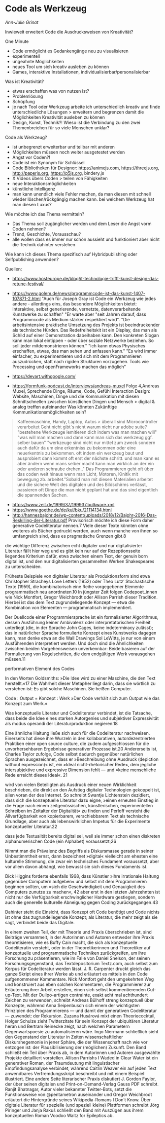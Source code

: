 
# Code als Werkzeug
*Ann-Julie Grinat*

Inwieweit erweitert Code die Ausdrucksweisen von Kreativität?



One Minute
- Code ermöglicht es Gedankengänge neu zu visualisieren
- experimentell
- ungeahnte Möglichkeiten
- neues Tool um sich kreativ ausleben zu können
- Games, interaktive Installationen, individualisierbar/personalisierbar

Was ist Kreativität?

- etwas erschaffen was von nutzen ist?
- Problemlösung
- Schöpfung
- je nach Tool oder Werkzeug arbeite ich unterschiedlich kreativ und finde unterschiedliche Lösungen > erweitern und begrenzen damit die Möglichkeiten Kreativität ausleben zu können
- Design, Kunst, Technik?! Wieso ist die Verbindung zu den zwei Themenbreichen für so viele Menschen unklar?

Code als Werkzeug?

- ist unbegrenzt erweiterbar und teilbar mit anderen
- Möglichkeiten müssen noch weiter ausgetestet werden 
- Angst vor Coden?!
- Code ist ein Synonym für Schlüssel
- Code Bibliotheken für Designer: https://animejs.com, https://threejs.org, http://paperjs.org, https://p5js.org, bindery.js
- X Videos übers Coden > teilen von Fähigkeiten 
- neue Interaktionsmöglichkeiten
- künstliche Intelligenz
- man kann unendlich viele Fehler machen, da man diesen mit schnell wieder löschen/rückgängig machen kann. bei welchem Werkzeug hat man diesen Luxus?

Wie möchte ich das Thema vermitteln?

- Das Thema soll zugänglicher werden und dem Leser die Angst vorm Coden nehmen?
- Trend, Geschichte, Vorausschau?
- alle wollen dass es immer nur schön aussieht und funktioniert aber nicht die Technik dahinter verstehen

Wie kann ich dieses Thema spezifisch auf Hybridpublishing oder Selfpublishing anwenden?


Quellen: 
- https://www.hosteurope.de/blog/it-technologie-trifft-kunst-design-das-retune-festival/
- https://www.golem.de/news/programmcode-ist-das-kunst-1407-107871-2.html
"Auch für Joseph Gray ist Code ein Werkzeug wie jedes andere - allerdings eins, das besondere Möglichkeiten bietet: interaktive, selbst generierende, vernetzte, datenverarbeitende Kunstwerke zu schaffen"
"Er warte aber "seit Jahren darauf, dass Programmcode als Medium stärker respektiert wird".
"Die arbeitsintensive praktische Umsetzung des Projekts ist beeindruckender als technische Hürden. Das Redefreiheitskit ist ein Display, das man als Schild auf einer Demonstration dabeihaben kann. Den konkreten Slogan kann man lokal eintippen - oder über soziale Netzwerke beziehen. So soll jeder mitdemonstrieren können."
"Ich kann etwas Physisches erschaffen, etwas, das man sehen und anfassen kann."
"Es wird immer einfacher, zu experimentieren und sich mit dem Programmieren auszudrücken, statt nach rigiden Strukturen vorzugehen. Tools wie Processing und openFrameworks machen das möglich"


- https://devart.withgoogle.com/
- https://formfunk-podcast.de/interviews/andreas-muxel
Folge 4,Andreas Muxel, Sprechende Dinge, Räume, Code, Gefühl
Interaction Design: Website, Maschinen, Dinge und die Kommunikation mit diesen
Schnittschnellen zwischen künstlichen Dingen und Mensch > digital & analog treffen aufeinander
Was könnten Zukünftige Kommunikationsmöglichkeiten sein?
> Kaffeemaschine, Handy, Laptop, Autos > überall sind Microcontroller verarbeitet
Geht nicht gibt`s nicht
warum nicht nur adobe suite? "bestehene Werkzeuge lemitieren dich indem was man machen will" "was will man machen und dann kann man sich das werkzeug ggf. selber bauen" "werkzeuge sind nicht nur mittel zum zweck sondern auch dafür da um eine erkentniss zu bekommen oder eine neuerkentnis zu bekommen. oft indem ein werkzeug baut und ausprobiert dann kommt oft erst der nächste schritt. und man kann es aber ändern wenn mans selber macht kann man wirklich an der ein oder anderen schraube drehen.." Das Programmieren geht oft über das coden weit hinaus wenn man Licht, Motoren, Kinitik mit bewegung zb. arbeitet."Sobald man mit diesen Materialien arbeitet und die sichere Welt des digitalen und des Bildschirms verlässt, passieren oft Dinge die man nicht geplant hat und das sind eigentlich die spannenden Sachen.



- https://www.zeit.de/1999/37/199937.bulkware.xml
- https://www.goethe.de/de/kul/bku/21114134.html
- http://hannesbajohr.de/wp-content/uploads/2018/12/Bajohr-2016-Das-Reskilling-der-Literatur.pdf
Provisorisch möchte ich diese Form
daher generative Codeliteratur nennen.7
 Viele dieser Texte könnten
ohne weiteres als Bücher gedruckt werden, auch wenn manche von
ihnen so umfangreich sind, dass es pragmatische Grenzen gibt.8

die wichtige Differenz zwischen echt digitaler und nur digitalisierter Literatur fällt hier
weg und es gibt kein nur auf der Rezeptionsseite liegendes Kriterium
dafür, etwa zwischen einem Text, der genuin born digital ist, und den
nur digitalisierten gesammelten Werken Shakespeares zu unterscheiden. 

Früheste Beispiele von digitaler Literatur als Produktionsform
sind etwa Christopher Stracheys Love Letters (1952) oder Theo Lutz’
Stochastische Texte (1959), die kombinatorisch eine Reihe vorgegebener
Elemente programmatisch neu anordneten.10 In jüngster Zeit folgen
Codepoet_innen wie Nick Montfort, Gregor Weichbrodt oder Allison Parrish dieser Tradition. Hierbei ist das dem Text zugrundeliegende
Konzept — etwa die Kombination von Elementen — programmatisch
implementiert.

Der
Quellcode einer Programmiersprache ist ein formalisierter Algorithmus, dessen Ausführung keiner Ambivalenz oder interpretatorischen
Freiheit unterliegt (die, in der Sprache John Cages, keine indeterminacy
zulässt); das in natürlicher Sprache formulierte Konzept eines Kunstwerks dagegen kann, man denke etwa an die Wall Drawings Sol LeWitts,
je nur von einem Ausführenden interpretiert werden. Und doch sind
die Ähnlichkeiten zwischen beiden Vorgehensweisen unverkennbar:
Beide basieren auf der Formulierung von Regelschritten, die dem endgültigen Werk vorausgehen müssen.11

performativen Element des Codes

In den Worten Goldsmiths: »Die Idee wird zu einer Maschine, die den Text herstellt.«17 Die Wahrheit dieser Metapher liegt darin,
dass sie wörtlich zu verstehen ist: Es gibt solche Maschinen. Sie heißen
Computer. 

Code : Output = Konzept : Werk      »Der Code verhält sich zum Output wie das Konzept zum
Werk.«

Was konzeptuelle Literatur und Codeliteratur verbindet, ist die
Tatsache, dass beide die Idee eines starken Autorgenies und subjektiver Expressivität als modus operandi der Literaturproduktion negieren.18 

Eine ähnliche Haltung ließe sich auch für die
Codeliteratur nachweisen. Einerseits hat diese ihre Wurzeln in den
kollaborativen, autordezentrierten Praktiken einer open source culture, die zudem aufgeschlossen für die unvorhersehbaren Ergebnisse
generativer Prozesse ist.20 Andererseits ist, Charles Taylor zufolge,
Code selbst dadurch gegenüber natürlichen Sprachen ausgezeichnet,
dass er »Beschreibung ohne Ausdruck (depiction without expression)« ist,
ein »Ideal nicht-rhetorischer Rede«, dem jegliche intersubjektive und
expressive Dimension fehlt — und »keine menschliche Rede erreicht dieses Ideal«.
21

wird von vielen Beteiligten als Ausdruck einer neuen Wirklichkeit beschrieben, die direkt an den Aufstieg digitaler Technologien gekoppelt ist, allen voran der des Internet. So schreibt Swantje Lichtenstein dezidiert, dass sich die konzeptuelle
Literatur dazu eigne, »einen erneuten Einstieg in die Frage nach einem zeitgenössischen, künstlerischen, experimentellen Schreiben im
Zeitalter der Digitalität« zu finden und Perloff versteht die Allverfügbarkeit von kopierbarem, verschiebbarem Text als technische Grundlage, aber auch als lebenswirklichen Impetus für die Experimente
konzeptueller Literatur.22


dass jede Textualität bereits digital
sei, weil sie immer schon einen diskreten alphanumerischen Code
(ein Alphabet) voraussetzt;26

Nimmt man die Prävalenz des Begriffs als Diskursmasse
gerade in seiner Unbestimmtheit ernst, dann bezeichnet »digital« vielleicht am ehesten eine kulturelle Stimmung, die zwar ein technisches
Fundament voraussetzt, aber vor allem davon abhängt, wie bewusst
sie sich dieses Fundaments ist. 

 Dick Higgins forderte ebenfalls 1968, dass Künstler »ihre irrationale Haltung gegenüber
Computern aufgeben« und selbst mit dem Programmieren beginnen
sollten, um »sich die Geschwindigkeit und Genauigkeit des Computers
zunutze zu machen«,
42 aber erst in den letzten Jahrzehnten ist nicht nur
die Verfügbarkeit erschwinglicher Hardware gestiegen, sondern auch
die generelle kulturelle Abneigung gegen Coding zurückgegangen.43

 Dahinter
steht die Einsicht, dass Konzept oft Code benötigt und Code nichts ist
ohne das zugrundeliegende Konzept; als Literatur, die mehr zeigt als
sie sagt, verbindet beide das Digitale.

In einem zweiten Teil, der mit Theorie und Praxis überschrieben
ist, sind Beiträge versammelt, in der Autorinnen und Autoren entweder ihre Praxis theoretisieren, wie es Buffy Cain macht, die sich als
konzeptuelle Codeliteratin versteht, oder in der Theoretikerinnen
und Theoretiker auf konzeptuelle und programmatische Techniken zurückgreifen, um ihre Forschung zu präsentieren, wie im Falle von Daniel Snelson, der seinen Forschungsgegenstand, das Textdepositorium Textz.com, auch selbst zum Korpus für Codeliteratur werden lässt. J. R. Carpenter druckt gleich das ganze Skript eines ihrer Werke ab und erläutert es mittels in den Code aufgenommener Kommentare. Nick Montfort geht den umgekehrten Weg und konstruiert aus
eben solchen Kommentaren, die Programmierer zur Erläuterung ihrer
Arbeit erstellen, einen sich selbst kommentierenden Cut-up-Text. Mit
der Oulipo-artigen contrainte, exakt acht mal achthundert Zeichen zu
verwenden, schreibt Andreas Bülhoff streng konzeptuell über Konzepte, während Anna Seipenbusch sich einem der wichtigsten Prinzipien
des Programmierens — und damit der generativen Codeliteratur — zuwendet: der Rekursion. Zuzana Husárová mixt einen Theoriecocktail,
Holger Schulze zieht Twitterzitate für sein Konzept der ubiquitären Literatur heran und Bertram Reinecke zeigt, nach welchen Parametern
Gegenwartspoesie zu automatisieren wäre. Ingo Niermann schließlich
sieht den Gegenstand der Literatur in Zeiten wissenschaftlicher Diskurshegemonie in jener Sphäre, die der Wissenschaft nach wie vor entzogen ist: der Plausibilisierung der (möglichen) Zukunft.
Den Band schließt ein Teil über Praxis ab, in dem Autorinnen und
Autoren ausgewählte Projekte detailliert vorstellen. Allison Parrishs
I Waded in Clear Water ist ein generativer Roman, der Traumdeutung
mit linguistischer Empfindungsanalyse verbindet, während Caitlin
Weaver ein auf jeden Text anwendbares Verfremdungsskript beschreibt und mit einem Beispiel illustriert. Eine andere Seite literarischer Praxis diskutiert J. Gordon Faylor, der über seinen digitalen
und Print-on-Demand-Verlag Gauss PDF schreibt. Ranjit Bhatnagar,
Autor vieler bekannter Twitter-Bots, setzt die Funktionsweise von
@pentametron auseinander und Gregor Weichbrodt erläutert die
Hintergründe seines Wikipedia-Romans I Don’t Know. Über digitale
Literatur für spezielle (und speziell kleine) Plattformen schreibt Jörg
Piringer und Janja Rakuš schließt den Band mit Auszügen aus ihrem konzeptuellen Roman Voodoo Waltz for Epileptics ab.
